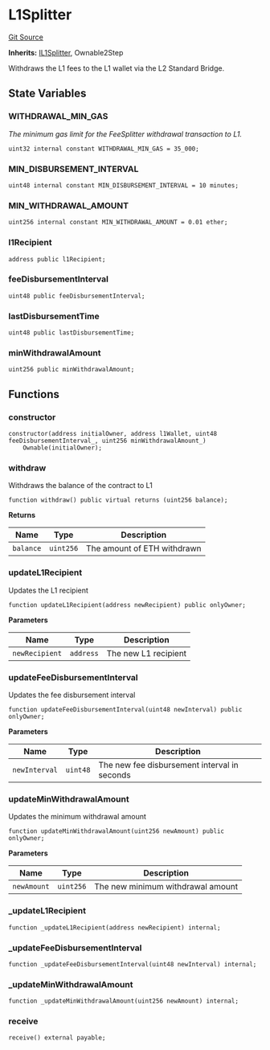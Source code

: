 # L1Splitter
[Git Source](https://github.com/Uniswap/unichain-contracts/blob/ee199923a093ed2a625368ca03e88e027a4e1411/src/FeeSplitter/L1Splitter.sol)

**Inherits:**
[IL1Splitter](/src/interfaces/FeeSplitter/IL1Splitter.sol/interface.IL1Splitter.md), Ownable2Step

Withdraws the L1 fees to the L1 wallet via the L2 Standard Bridge.


## State Variables
### WITHDRAWAL_MIN_GAS
*The minimum gas limit for the FeeSplitter withdrawal transaction to L1.*


```solidity
uint32 internal constant WITHDRAWAL_MIN_GAS = 35_000;
```


### MIN_DISBURSEMENT_INTERVAL

```solidity
uint48 internal constant MIN_DISBURSEMENT_INTERVAL = 10 minutes;
```


### MIN_WITHDRAWAL_AMOUNT

```solidity
uint256 internal constant MIN_WITHDRAWAL_AMOUNT = 0.01 ether;
```


### l1Recipient

```solidity
address public l1Recipient;
```


### feeDisbursementInterval

```solidity
uint48 public feeDisbursementInterval;
```


### lastDisbursementTime

```solidity
uint48 public lastDisbursementTime;
```


### minWithdrawalAmount

```solidity
uint256 public minWithdrawalAmount;
```


## Functions
### constructor


```solidity
constructor(address initialOwner, address l1Wallet, uint48 feeDisbursementInterval_, uint256 minWithdrawalAmount_)
    Ownable(initialOwner);
```

### withdraw

Withdraws the balance of the contract to L1


```solidity
function withdraw() public virtual returns (uint256 balance);
```
**Returns**

|Name|Type|Description|
|----|----|-----------|
|`balance`|`uint256`|The amount of ETH withdrawn|


### updateL1Recipient

Updates the L1 recipient


```solidity
function updateL1Recipient(address newRecipient) public onlyOwner;
```
**Parameters**

|Name|Type|Description|
|----|----|-----------|
|`newRecipient`|`address`|The new L1 recipient|


### updateFeeDisbursementInterval

Updates the fee disbursement interval


```solidity
function updateFeeDisbursementInterval(uint48 newInterval) public onlyOwner;
```
**Parameters**

|Name|Type|Description|
|----|----|-----------|
|`newInterval`|`uint48`|The new fee disbursement interval in seconds|


### updateMinWithdrawalAmount

Updates the minimum withdrawal amount


```solidity
function updateMinWithdrawalAmount(uint256 newAmount) public onlyOwner;
```
**Parameters**

|Name|Type|Description|
|----|----|-----------|
|`newAmount`|`uint256`|The new minimum withdrawal amount|


### _updateL1Recipient


```solidity
function _updateL1Recipient(address newRecipient) internal;
```

### _updateFeeDisbursementInterval


```solidity
function _updateFeeDisbursementInterval(uint48 newInterval) internal;
```

### _updateMinWithdrawalAmount


```solidity
function _updateMinWithdrawalAmount(uint256 newAmount) internal;
```

### receive


```solidity
receive() external payable;
```

